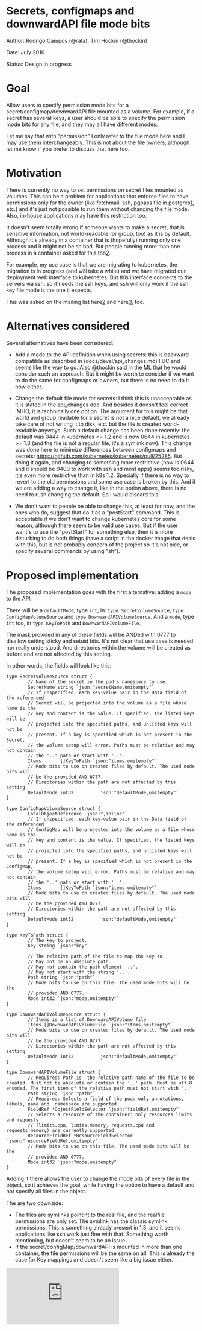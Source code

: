 # Secrets, configmaps and downwardAPI file mode bits

Author: Rodrigo Campos (@rata), Tim Hockin (@thockin)

Date: July 2016

Status: Design in progress

# Goal

Allow users to specify permission mode bits for a secret/configmap/downwardAPI
file mounted as a volume. For example, if a secret has several keys, a user
should be able to specify the permission mode bits for any file, and they may
all have different modes.

Let me say that with "permission" I only refer to the file mode here and I may
use them interchangeably. This is not about the file owners, although let me
know if you prefer to discuss that here too.


# Motivation

There is currently no way to set permissions on secret files mounted as volumes.
This can be a problem for applications that enforce files to have permissions
only for the owner (like fetchmail, ssh, pgpass file in postgres[1], etc.) and
it's just not possible to run them without changing the file mode. Also,
in-house applications may have this restriction too.

It doesn't seem totally wrong if someone wants to make a secret, that is
sensitive information, not world-readable (or group, too) as it is by default.
Although it's already in a container that is (hopefully) running only one
process and it might not be so bad. But people running more than one process in
a container asked for this too[2].

For example, my use case is that we are migrating to kubernetes, the migration
is in progress (and will take a while) and we have migrated our deployment web
interface to kubernetes. But this interface connects to the servers via ssh, so
it needs the ssh keys, and ssh will only work if the ssh key file mode is the
one it expects.

This was asked on the mailing list here[2] and here[3], too.

[1]: https://www.postgresql.org/docs/9.1/static/libpq-pgpass.html
[2]: https://groups.google.com/forum/#!topic/kubernetes-dev/eTnfMJSqmaM
[3]: https://groups.google.com/forum/#!topic/google-containers/EcaOPq4M758

# Alternatives considered

Several alternatives have been considered:

 * Add a mode to the API definition when using secrets: this is backward
   compatible as described in (docs/devel/api_changes.md) IIUC and seems like the
   way to go. Also @thockin said in the ML that he would consider such an
   approach. But it might be worth to consider if we want to do the same for
   configmaps or owners, but there is no need to do it now either.

 * Change the default file mode for secrets: I think this is unacceptable as it
   is stated in the api_changes doc. And besides it doesn't feel correct IMHO, it
   is technically one option. The argument for this might be that world and group
   readable for a secret is not a nice default, we already take care of not
   writing it to disk, etc. but the file is created world-readable anyways. Such a
   default change has been done recently: the default was 0444 in kubernetes <= 1.2
   and is now 0644 in kubernetes >= 1.3 (and the file is not a regular file,
   it's a symlink now). This change was done here to minimize differences between
   configmaps and secrets: https://github.com/kubernetes/kubernetes/pull/25285. But
   doing it again, and changing to something more restrictive (now is 0644 and it
   should be 0400 to work with ssh and most apps) seems too risky, it's even more
   restrictive than in k8s 1.2. Specially if there is no way to revert to the old
   permissions and some use case is broken by this. And if we are adding a way to
   change it, like in the option above, there is no need to rush changing the
   default. So I would discard this.

 * We don't want to people be able to change this, at least for now, and the
   ones who do, suggest that do it as a "postStart" command. This is acceptable
   if we don't want to change kubernetes core for some reason, although there
   seem to be valid use cases. But if the user want's to use the "postStart" for
   something else, then it is more disturbing to do both things (have a script
   in the docker image that deals with this, but is not probably concern of the
   project so it's not nice, or specify several commands by using "sh").

# Proposed implementation

The proposed implementation goes with the first alternative: adding a `mode`
to the API.

There will be a `defaultMode`, type `int`, in: `type SecretVolumeSource`, `type
ConfigMapVolumeSource` and `type DownwardAPIVolumeSource`. And a `mode`, type
`int` too, in `type KeyToPath` and `DownwardAPIVolumeFile`.

The mask provided in any of these fields will be ANDed with 0777 to disallow
setting sticky and setuid bits. It's not clear that use case is needed nor
really understood. And directories within the volume will be created as before
and are not affected by this setting.

In other words, the fields will look like this:

```
type SecretVolumeSource struct {
        // Name of the secret in the pod's namespace to use.
        SecretName string `json:"secretName,omitempty"`
        // If unspecified, each key-value pair in the Data field of the referenced
        // Secret will be projected into the volume as a file whose name is the
        // key and content is the value. If specified, the listed keys will be
        // projected into the specified paths, and unlisted keys will not be
        // present. If a key is specified which is not present in the Secret,
        // the volume setup will error. Paths must be relative and may not contain
        // the '..' path or start with '..'.
        Items       []KeyToPath `json:"items,omitempty"`
        // Mode bits to use on created files by default. The used mode bits will
        // be the provided AND 0777.
        // Directories within the path are not affected by this setting
        DefaultMode int32         `json:"defaultMode,omitempty"`
}

type ConfigMapVolumeSource struct {
        LocalObjectReference `json:",inline"`
        // If unspecified, each key-value pair in the Data field of the referenced
        // ConfigMap will be projected into the volume as a file whose name is the
        // key and content is the value. If specified, the listed keys will be
        // projected into the specified paths, and unlisted keys will not be
        // present. If a key is specified which is not present in the ConfigMap,
        // the volume setup will error. Paths must be relative and may not contain
        // the '..' path or start with '..'.
        Items       []KeyToPath `json:"items,omitempty"`
        // Mode bits to use on created files by default. The used mode bits will
        // be the provided AND 0777.
        // Directories within the path are not affected by this setting
        DefaultMode int32         `json:"defaultMode,omitempty"`
}

type KeyToPath struct {
        // The key to project.
        Key string `json:"key"`

        // The relative path of the file to map the key to.
        // May not be an absolute path.
        // May not contain the path element '..'.
        // May not start with the string '..'.
        Path string `json:"path"`
        // Mode bits to use on this file. The used mode bits will be the
        // provided AND 0777.
        Mode int32 `json:"mode,omitempty"`
}

type DownwardAPIVolumeSource struct {
        // Items is a list of DownwardAPIVolume file
        Items []DownwardAPIVolumeFile `json:"items,omitempty"`
        // Mode bits to use on created files by default. The used mode bits will
        // be the provided AND 0777.
        // Directories within the path are not affected by this setting
        DefaultMode int32         `json:"defaultMode,omitempty"`
}

type DownwardAPIVolumeFile struct {
        // Required: Path is  the relative path name of the file to be created. Must not be absolute or contain the '..' path. Must be utf-8 encoded. The first item of the relative path must not start with '..'
        Path string `json:"path"`
        // Required: Selects a field of the pod: only annotations, labels, name and  namespace are supported.
        FieldRef *ObjectFieldSelector `json:"fieldRef,omitempty"`
        // Selects a resource of the container: only resources limits and requests
        // (limits.cpu, limits.memory, requests.cpu and requests.memory) are currently supported.
        ResourceFieldRef *ResourceFieldSelector `json:"resourceFieldRef,omitempty"`
        // Mode bits to use on this file. The used mode bits will be the
        // provided AND 0777.
        Mode int32 `json:"mode,omitempty"`
}
```

Adding it there allows the user to change the mode bits of every file in the
object, so it achieves the goal, while having the option to have a default and
not specify all files in the object.

The are two downside:

 * The files are symlinks pointint to the real file, and the realfile
   permissions are only set. The symlink has the classic symlink permissions.
   This is something already present in 1.3, and it seems applications like ssh
   work just fine with that. Something worth mentioning, but doesn't seem to be
   an issue.
 * If the secret/configMap/downwardAPI is mounted in more than one container,
   the file permissions will be the same on all. This is already the case for
   Key mappings and doesn't seem like a big issue either.


<!-- BEGIN MUNGE: GENERATED_ANALYTICS -->
[![Analytics](https://kubernetes-site.appspot.com/UA-36037335-10/GitHub/docs/proposals/secret-configmap-downwarapi-file-mode.md?pixel)]()
<!-- END MUNGE: GENERATED_ANALYTICS -->
